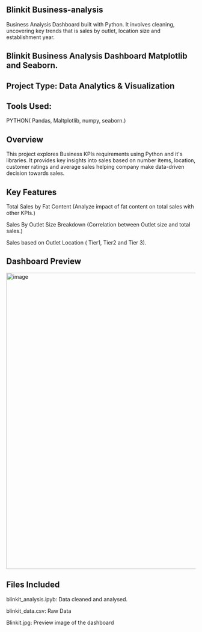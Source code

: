 ## Blinkit Business-analysis

Business  Analysis Dashboard built with Python. It involves cleaning, uncovering key trends that is  sales by outlet, location size and establishment year.

## Blinkit Business Analysis Dashboard Matplotlib and Seaborn.

## Project Type: Data Analytics & Visualization

## Tools Used: 

PYTHON( Pandas, Maltplotlib, numpy, seaborn.)

##  Overview

This project explores Business KPIs requirements using Python and it's libraries. It provides key insights into sales  based on number items, location, customer ratings and average sales helping company  make data-driven decision towards sales.

##  Key Features
Total Sales by Fat Content (Analyze impact of fat content on total sales with other KPIs.)

Sales By Outlet Size Breakdown (Correlation between Outlet size and total sales.)

Sales based on Outlet Location ( Tier1, Tier2 and Tier 3).


##  Dashboard Preview

<img width="1189" height="789" alt="image" src="https://github.com/user-attachments/assets/df71af97-79ee-4c33-81aa-4b5b91c4d28d" />

## Files Included

blinkit_analysis.ipyb: Data cleaned and analysed.

blinkit_data.csv: Raw Data

Blinkit.jpg: Preview image of the dashboard
